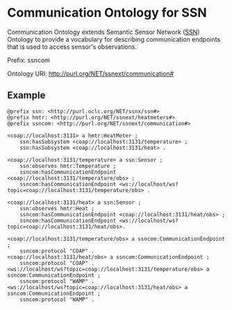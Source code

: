 # Communication Ontology for SSN

Communication Ontology extends Semantic Sensor Network ([SSN](http://purl.oclc.org/NET/ssnx/ssn#)) Ontology to provide a vocabulary for describing communication endpoints that is used to access sensor's observations.

Prefix: ssncom

Ontology URI: http://purl.org/NET/ssnext/communication#

## Example

```
@prefix ssn: <http://purl.oclc.org/NET/ssnx/ssn#>
@prefix hmtr: <http://purl.org/NET/ssnext/heatmeters#>
@prefix ssncom: <http://purl.org/NET/ssnext/communication#>

<coap://localhost:3131> a hmtr:HeatMeter ;
    ssn:hasSubsystem <coap://localhost:3131/temperature> ;
	ssn:hasSubsystem <coap://localhost:3131/heat> .

<coap://localhost:3131/temperature> a ssn:Sensor ;
	ssn:observes hmtr:Temperature ;
	ssncom:hasCommunicationEndpoint <coap://localhost:3131/temperature/obs> ;
    ssncom:hasCommunicationEndpoint <ws://localhost/ws?topic=coap://localhost:3131/temperature/obs> .

<coap://localhost:3131/heat> a ssn:Sensor ;
	ssn:observes hmtr:Heat ;
	ssncom:hasCommunicationEndpoint <coap://localhost:3131/heat/obs> ;
    ssncom:hasCommunicationEndpoint <ws://localhost/ws?topic=coap://localhost:3131/heat/obs>.

<coap://localhost:3131/temperature/obs> a ssncom:CommunicationEndpoint ;
    ssncom:protocol "COAP" .
<coap://localhost:3131/heat/obs> a ssncom:CommunicationEndpoint ;
    ssncom:protocol "COAP" .
<ws://localhost/ws?topic=coap://localhost:3131/temperature/obs> a ssncom:CommunicationEndpoint ;
	ssncom:protocol "WAMP" .
<ws://localhost/ws?topic=coap://localhost:3131/heat/obs> a ssncom:CommunicationEndpoint ;
	ssncom:protocol "WAMP" .
```
